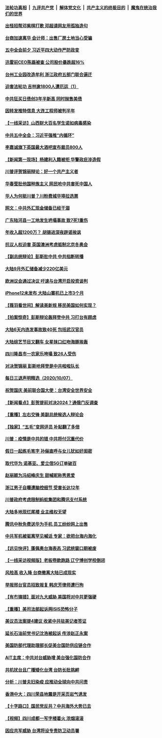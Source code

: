 ####  [法轮功真相](../../../../basic/blob/master/README.md?t=10090802) &nbsp;|&nbsp; [九评共产党](../../../../9ping.md/blob/master/README.md?t=10090802) &nbsp;|&nbsp; [解体党文化](../../../../jtdwh.md/blob/master/README.md?t=10090802)  &nbsp;|&nbsp; [共产主义的终极目的](../../../../gczydzjmd.md/blob/master/README.md?t=10090802) &nbsp;|&nbsp; [魔鬼在统治我们的世界](../../../../mgztzwmdsj.md/blob/master/README.md?t=10090802) 

#### [出怪招帮邓紫棋打歌 邓超请网友用孤独造句](../pages/nsc413/n12462789.md?t=10090802) 

#### [台商加速离华 会计师：出售厂房土地当心受骗](../pages/nsc413/n12462973.md?t=10090802) 

#### [五中全会前夕 习近平四大动作严防政变](../pages/nsc413/n12463114.md?t=10090802) 

#### [迅雷前CEO陈磊被查 公司股价暴跌超16%](../pages/nsc413/n12462955.md?t=10090802) 

#### [台州工业园改造牟利 浙江政府五部门联合逼迁](../pages/nsc413/n12460802.md?t=10090802) 

#### [迫害法轮功 吉林逾1800人遭厄运（1）](../pages/nsc413/n12462820.md?t=10090802) 

#### [中共狂买日债创3年半新高 同时抛售美债](../pages/nsc413/n12462749.md?t=10090802) 

#### [因转发推特信息 大连工程师被判半年](../pages/nsc413/n12462689.md?t=10090802) 

#### [【一线采访】山西财大百名学生诺如病毒感染](../pages/nsc413/n12462774.md?t=10090802) 

#### [中共五中全会：习近平强推“内循环”](../pages/nsc413/n12462675.md?t=10090802) 

#### [李嘉诚旗下英国最大酒吧宣布裁员800人](../pages/nsc413/n12462519.md?t=10090802) 

#### [【新闻第一现场】杨建利入籍被拒 华警政庇涉造假](../pages/nsc413/n12462265.md?t=10090802) 

#### [川普评贺锦丽辩论：好一个共产主义者](../pages/nsc413/n12462520.md?t=10090802) 

#### [华春莹批他国种族主义 网民呛中共害死中国人](../pages/nsc413/n12461919.md?t=10090802) 

#### [华人为何挺川普？川粉费城华埠拉选票](../pages/nsc413/n12459898.md?t=10090802) 

#### [网文：中共外汇现金储备已经干涸](../pages/nsc413/n12461805.md?t=10090802) 

#### [广东陆河县一工地发生坍塌事故 致7死1重伤](../pages/nsc413/n12461742.md?t=10090802) 

#### [年收入超1200万？ 胡锡进深夜辟谣挨讽](../pages/nsc413/n12461503.md?t=10090802) 

#### [抗议人权迫害 英国澳洲考虑抵制北京冬奥会](../pages/nsc413/n12461774.md?t=10090802) 

#### [【副总统辩论】彭斯批中共 中共掐断转播](../pages/nsc413/n12461761.md?t=10090802) 

#### [大陆9月外汇储备减少220亿美元](../pages/nsc413/n12461634.md?t=10090802) 

#### [欧洲议会通过决议 吁速与台湾开启投资谈判](../pages/nsc413/n12461432.md?t=10090802) 

#### [iPhone12未发布 大陆山寨机已上市3个月](../pages/nsc413/n12460685.md?t=10090802) 

#### [【薇羽看世间】解读美新规 移民美国如何实现？](../pages/nsc413/n12460002.md?t=10090802) 


#### [【拍案惊奇】彭斯辩论轰拜登中共 习打台有顾虑](../pages/nsc413/n12461366.md?t=10090802) 

#### [大陆6天内连发事故致40死 包括武汉官员](../pages/nsc413/n12461013.md?t=10090802) 

#### [大陆综艺节目又翻车 女星抹口红吻海豚挨轰](../pages/nsc413/n12460634.md?t=10090802) 

#### [四川隆昌市一农家乐垮塌 致26人受伤](../pages/nsc413/n12461020.md?t=10090802) 

#### [对决贺锦丽 彭斯呛拜登是中共啦啦队长](../pages/nsc413/n12460947.md?t=10090802) 

#### [每日三退声明精选（2020/10/07）](../pages/nsc413/n12461165.md?t=10090802) 

#### [祝贺国庆 美前联合国大使：台湾安全世界安全](../pages/nsc413/n12460890.md?t=10090802) 

#### [【新闻看点】彭贺提前对决2024？通俄门反调查](../pages/nsc413/n12460564.md?t=10090802) 

#### [【重播】左右交锋 美副总统候选人辩论会](../pages/nsc413/n12455352.md?t=10090802) 

#### [【独家】“五毛”变网评员 补贴翻了多倍](../pages/nsc413/n12449829.md?t=10090802) 

#### [川普：疫情是中共的错 中共将付沉重代价](../pages/nsc413/n12460441.md?t=10090802) 

#### [假日一起练毛笔字 孙俪直呼与女儿犹如好闺密](../pages/nsc413/n12460397.md?t=10090802) 

#### [取代华为 诺基亚、爱立信5G订单破百](../pages/nsc413/n12460502.md?t=10090802) 

#### [赵丽颖为冯绍峰庆生 甜喊昵称秀恩爱](../pages/nsc413/n12460202.md?t=10090802) 

#### [浙江男子自曝遭脑控细节 受害长达12年](../pages/nsc413/n12460356.md?t=10090802) 

#### [川普政府考虑限制蚂蚁集团和腾讯支付系统](../pages/nsc413/n12460401.md?t=10090802) 

#### [大陆多地现烂尾楼 业主维权无望](../pages/nsc413/n12460115.md?t=10090802) 

#### [腾讯中秋免费送华为手机 员工纷纷网上出售](../pages/nsc413/n12460274.md?t=10090802) 

#### [中共军机被驱离罕见喊话 专家：欲把台海内海化](../pages/nsc413/n12460179.md?t=10090802) 

#### [【远见快评】蓬佩奥台海表态 习武统窗口期被废](../pages/nsc413/n12460216.md?t=10090802) 

#### [【一线采访视频版】老板卷款跑路 辽宁博创学校倒闭](../pages/nsc413/n12460001.md?t=10090802) 

#### [风险高 收入降 台商撤离大陆已成现实](../pages/nsc413/n12459995.md?t=10090802) 

#### [举报邢台官员招致报复 韩庆芳律师遭行拘](../pages/nsc413/n12460046.md?t=10090802) 

#### [【有冇搞错】面对九大威胁 美国将对中共更强硬](../pages/nsc413/n12459873.md?t=10090802) 

#### [【重播】美司法部起诉两ISIS恐怖分子](../pages/nsc413/n12457670.md?t=10090802) 

#### [美议员法案提4建议 收紧中共驻美记者签证](../pages/nsc413/n12459985.md?t=10090802) 

#### [延长石油前党书记沈浩被起诉 传涉赵正永案](../pages/nsc413/n12459468.md?t=10090802) 

#### [美国防部代理助理部长促美台国防供应链合作](../pages/nsc413/n12459707.md?t=10090802) 

#### [AIT主席：中共对台威胁增 美台强化国防合作](../pages/nsc413/n12459567.md?t=10090802) 

#### [共机扰台且广播矮化台湾 台防长批挑衅](../pages/nsc413/n12459371.md?t=10090802) 

#### [分析：川普夫妇染疫 应推动全球向中共问责](../pages/nsc413/n12459406.md?t=10090802) 

#### [香港中大：四川荣县地震是开采页岩气诱发](../pages/nsc413/n12459450.md?t=10090802) 

#### [【十字路口】国民党反共？中共海外大势已去](../pages/nsc413/n12458350.md?t=10090802) 

#### [【视频】四川成都一写字楼着火 浓烟滚滚](../pages/nsc413/n12459354.md?t=10090802) 

#### [因应共军威胁 台湾将设专责防卫动员署](../pages/nsc413/n12459135.md?t=10090802) 

